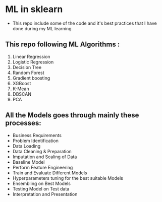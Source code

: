 # ML in sklearn
- This repo include some of the code and it's best practices that I have done during my ML learning

## This repo following ML Algorithms :
1. Linear Regression
2. Logistic Regression
3. Decision Tree
4. Random Forest
5. Gradient boosting
6. XGBoost
7. K-Mean
8. DBSCAN
9. PCA

## All the Models goes through mainly these processes:
- Business Requirements
- Problem Identification
- Data Loading
- Data Cleaning & Preparation
- Imputation and Scaling of Data
- Baseline Model
- Perform Feature Engineering
- Train and Evaluate Different Models
- Hyperparameters tuning for the best suitable Models
- Ensembling on Best Models
- Testing Model on Test data
- Interpretation and Presentation
